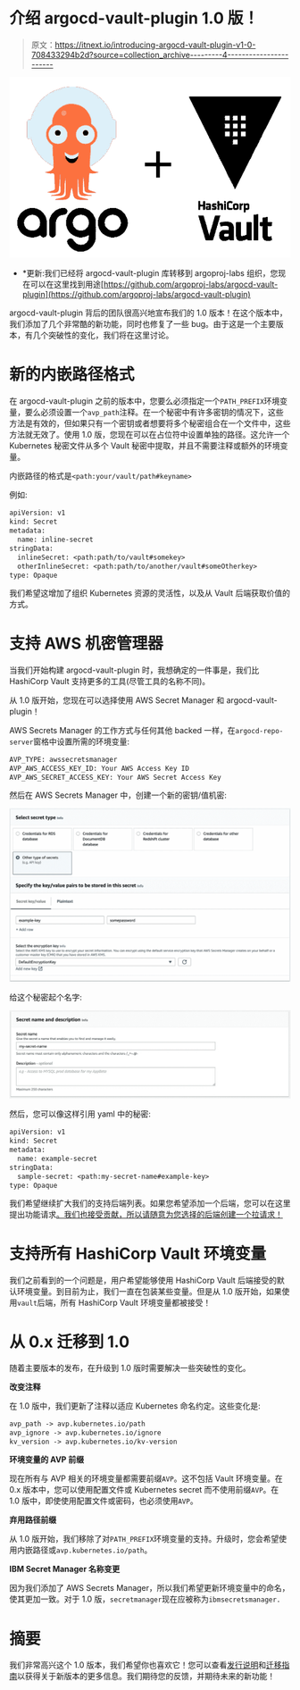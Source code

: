 # 介绍 argocd-vault-plugin 1.0 版！

> 原文：<https://itnext.io/introducing-argocd-vault-plugin-v1-0-708433294b2d?source=collection_archive---------4----------------------->

![](img/3cf2b76e5591deed974d9e3533b9636c.png)

* *更新:我们已经将 argocd-vault-plugin 库转移到 argoproj-labs 组织，您现在可以在这里找到用途[https://github.com/argoproj-labs/argocd-vault-plugin](https://github.com/argoproj-labs/argocd-vault-plugin)

argocd-vault-plugin 背后的团队很高兴地宣布我们的 1.0 版本！在这个版本中，我们添加了几个非常酷的新功能，同时也修复了一些 bug。由于这是一个主要版本，有几个突破性的变化，我们将在这里讨论。

# 新的内嵌路径格式

在 argocd-vault-plugin 之前的版本中，您要么必须指定一个`PATH_PREFIX`环境变量，要么必须设置一个`avp_path`注释。在一个秘密中有许多密钥的情况下，这些方法是有效的，但如果只有一个密钥或者想要将多个秘密组合在一个文件中，这些方法就无效了。使用 1.0 版，您现在可以在占位符中设置单独的路径。这允许一个 Kubernetes 秘密文件从多个 Vault 秘密中提取，并且不需要注释或额外的环境变量。

内嵌路径的格式是`<path:your/vault/path#keyname>`

例如:

```
apiVersion: v1
kind: Secret
metadata:  
  name: inline-secret
stringData:  
  inlineSecret: <path:path/to/vault#somekey>
  otherInlineSecret: <path:path/to/another/vault#someOtherkey>
type: Opaque
```

我们希望这增加了组织 Kubernetes 资源的灵活性，以及从 Vault 后端获取价值的方式。

# 支持 AWS 机密管理器

当我们开始构建 argocd-vault-plugin 时，我想确定的一件事是，我们比 HashiCorp Vault 支持更多的工具(尽管工具的名称不同)。

从 1.0 版开始，您现在可以选择使用 AWS Secret Manager 和 argocd-vault-plugin！

AWS Secrets Manager 的工作方式与任何其他 backed 一样，在`argocd-repo-server`窗格中设置所需的环境变量:

```
AVP_TYPE: awssecretsmanager
AVP_AWS_ACCESS_KEY_ID: Your AWS Access Key ID
AVP_AWS_SECRET_ACCESS_KEY: Your AWS Secret Access Key
```

然后在 AWS Secrets Manager 中，创建一个新的密钥/值机密:

![](img/c1d764ea03f7e7e8af542368ba1a58ed.png)

给这个秘密起个名字:

![](img/3d622d286d3da959dc7d9209242e08b0.png)

然后，您可以像这样引用 yaml 中的秘密:

```
apiVersion: v1
kind: Secret
metadata:
  name: example-secret
stringData:
  sample-secret: <path:my-secret-name#example-key>
type: Opaque
```

我们希望继续扩大我们的支持后端列表。如果您希望添加一个后端，您可以在这里提出功能请求[。我们也接受贡献，所以请随意为您选择的后端创建一个拉请求！](https://github.com/IBM/argocd-vault-plugin/issues/new?assignees=&labels=&template=feature_request.md&title=)

# 支持所有 HashiCorp Vault 环境变量

我们之前看到的一个问题是，用户希望能够使用 HashiCorp Vault 后端接受的默认环境变量。到目前为止，我们一直在包装某些变量。但是从 1.0 版开始，如果使用`vault`后端，所有 HashiCorp Vault 环境变量都被接受！

# 从 0.x 迁移到 1.0

随着主要版本的发布，在升级到 1.0 版时需要解决一些突破性的变化。

**改变注释**

在 1.0 版中，我们更新了注释以适应 Kubernetes 命名约定。这些变化是:

```
avp_path -> avp.kubernetes.io/path
avp_ignore -> avp.kubernetes.io/ignore
kv_version -> avp.kubernetes.io/kv-version
```

**环境变量的 AVP 前缀**

现在所有与 AVP 相关的环境变量都需要前缀`AVP`。这不包括 Vault 环境变量。在 0.x 版本中，您可以使用配置文件或 Kubernetes secret 而不使用前缀`AVP`。在 1.0 版中，即使使用配置文件或密码，也必须使用`AVP`。

**弃用路径前缀**

从 1.0 版开始，我们移除了对`PATH_PREFIX`环境变量的支持。升级时，您会希望使用内嵌路径或`avp.kubernetes.io/path`。

**IBM Secret Manager 名称变更**

因为我们添加了 AWS Secrets Manager，所以我们希望更新环境变量中的命名，使其更加一致。对于 1.0 版，`secretmanager`现在应被称为`ibmsecretsmanager.`

# 摘要

我们非常高兴这个 1.0 版本，我们希望你也喜欢它！您可以查看[发行说明](https://github.com/IBM/argocd-vault-plugin/releases/tag/v1.0.0)和[迁移指南](https://github.com/IBM/argocd-vault-plugin/blob/main/README.md#0x-to-1x-migration-guide)以获得关于新版本的更多信息。我们期待您的反馈，并期待未来的新功能！